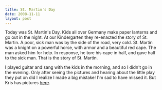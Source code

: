 ```yaml
---
title: St. Martin's Day
date: 2008-11-11
layout: post
---
```


Today was St. Martin's Day. Kids all over Germany make paper lanterns
and go out in the night. At our Kindergarten they re-enacted the story
of St. Martin. A poor, sick man was by the side of the road, very cold.
St. Martin was a knight on a powerful horse, with armor and a beautiful
red cape. The man asked him for help. In response, he tore his cape in
half, and gave half to the sick man. That is the story of St. Martin.
  
  
I played guitar and sang with the kids in the morning, and so I didn't
go in the evening. Only after seeing the pictures and hearing about the
little play they put on did I realize I made a big mistake! I'm sad to
have missed it. But Kris has pictures [here](http://mountainwerks.smugmug.com/gallery/6528801_n4Jti#415076294_JqBNm).
